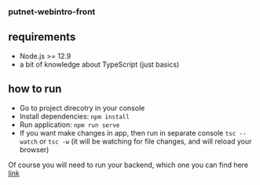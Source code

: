 ### putnet-webintro-front

## requirements
- Node.js >= 12.9
- a bit of knowledge about TypeScript (just basics)

## how to run
- Go to project direcotry in your console
- Install dependencies: `npm install`
- Run application: `npm run serve`
- If you want make changes in app, then run in separate console `tsc --watch` or  `tsc -w` (it will be watching for file changes, and will reload your browser)

Of course you will need to run your backend, which one you can find here [link](https://github.com/jakubriegel/putnet-webintro-back)